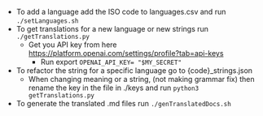 - To add a language add the ISO code to languages.csv and run `./setLanguages.sh`
- To get translations for a new language or new strings run `./getTranslations.py`
  - Get you API key from here https://platform.openai.com/settings/profile?tab=api-keys
    - Run export `OPENAI_API_KEY= "$MY_SECRET"`
- To refactor the string for a specific language go to {code}_strings.json
  - When changing meaning or a string, (not making grammar fix) then rename the key
    in the file in ./keys and run `python3 getTranslations.py`
- To generate the translated .md files run `./genTranslatedDocs.sh`
